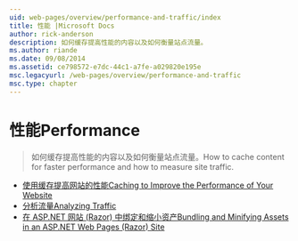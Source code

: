 ```yaml
---
uid: web-pages/overview/performance-and-traffic/index
title: 性能 |Microsoft Docs
author: rick-anderson
description: 如何缓存提高性能的内容以及如何衡量站点流量。
ms.author: riande
ms.date: 09/08/2014
ms.assetid: ce798572-e7dc-44c1-a7fe-a029820e195e
msc.legacyurl: /web-pages/overview/performance-and-traffic
msc.type: chapter
---
```

<a name="performance"></a><span data-ttu-id="ec435-103">性能</span><span class="sxs-lookup"><span data-stu-id="ec435-103">Performance</span></span>
====================
> <span data-ttu-id="ec435-104">如何缓存提高性能的内容以及如何衡量站点流量。</span><span class="sxs-lookup"><span data-stu-id="ec435-104">How to cache content for faster performance and how to measure site traffic.</span></span>


- [<span data-ttu-id="ec435-105">使用缓存提高网站的性能</span><span class="sxs-lookup"><span data-stu-id="ec435-105">Caching to Improve the Performance of Your Website</span></span>](15-caching-to-improve-the-performance-of-your-website.md)
- [<span data-ttu-id="ec435-106">分析流量</span><span class="sxs-lookup"><span data-stu-id="ec435-106">Analyzing Traffic</span></span>](14-analyzing-traffic.md)
- [<span data-ttu-id="ec435-107">在 ASP.NET 网站 (Razor) 中绑定和缩小资产</span><span class="sxs-lookup"><span data-stu-id="ec435-107">Bundling and Minifying Assets in an ASP.NET Web Pages (Razor) Site</span></span>](bundling-and-minifying-assets-in-an-aspnet-web-pages-razor-site.md)

